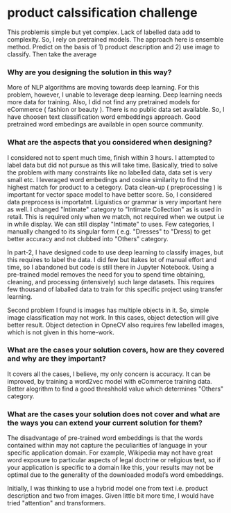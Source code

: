 # product calssification challenge
This problemis simple but yet complex. Lack of labelled data add to complexity. So, I rely on pretrained models. The approach here
is ensemble method. Predict on the basis of 1) product description and 2) use image to classify. Then take the average
### Why are you designing the solution in this way?
More of NLP algorithms are moving towards deep learning. For this problem, however, I unable to leverage deep learning. Deep learning needs more data for training. Also, I did not find any pretrained models for eCommerce ( fashion or beauty ). There is no public data set available. So, I have choosen text classification word embeddings approach. Good pretrained word embedings are available in open source community. 

### What are the aspects that you considered when designing?
I considered not to spent much time, finish within 3 hours. I attempted to label data but did not pursue as this will take time. Basically, tried to solve the problem with many constraints like no labelled data, data set is very small etc. I leveraged word embedings and cosine similarity to find the highest match for product to a cetegory. Data clean-up ( preprocessing ) is important for vector space model to have better score. So, I considered data preprocess is importatnt. Liguistics or grammar is very important here as well. 
I changed "Intimate" category to "Intimate Collection" as is used in retail. This is required only when we match, not required when we output i.e in while display. We can still display "Intimate" to uses. Few categories, I manually changed to its singular form ( e.g. "Dresses" to "Dress) to get better accuracy and not clubbed into "Others" category. 

In part-2, I have designed code to use deep learning to classify images, but this requires to label the data. I did few but itakes lot of manual effort and time, so I abandoned but code is still there in Jupyter Notebook. Using a pre-trained model removes the need for you to spend time obtaining, cleaning, and processing (intensively) such large datasets. This requires few thousand of laballed data to train for this specific project using transfer learning.

Second problem I found is images has multiple objects in it. So, simple image classification may not work. In this cases, object detection will give better result. Object detection in OpneCV also requires few labelled images, which is not given in this home-work.

### What are the cases your solution covers, how are they covered and why are they important?
It covers all the cases, I believe, my only concern is accuracy. It can be improved, by training a word2vec model with eCommerce training data. Better alogrithm to find a good threshhold value which determines "Others" category.

### What are the cases your solution does not cover and what are the ways you can extend your current solution for them?

The disadvantage of pre-trained word embeddings is that the words contained within may not capture the peculiarities of language in your specific application domain. For example, Wikipedia may not have great word exposure to particular aspects of legal doctrine or religious text, so if your application is specific to a domain like this, your results may not be optimal due to the generality of the downloaded model’s word embeddings.

Initially, I was thinking to use a hybrid model one from text i.e. product description and two from images. Given little bit more time, I would have tried "attention" and transformers.
